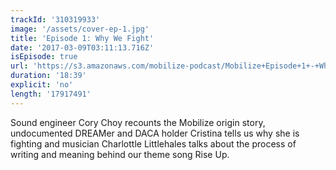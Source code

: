 ```yaml
---
trackId: '310319933'
image: '/assets/cover-ep-1.jpg'
title: 'Episode 1: Why We Fight'
date: '2017-03-09T03:11:13.716Z'
isEpisode: true
url: 'https://s3.amazonaws.com/mobilize-podcast/Mobilize+Episode+1+-+Why+We+Fight.mp3'
duration: '18:39'
explicit: 'no'
length: '17917491'
---
```


Sound engineer Cory Choy recounts the Mobilize origin story, undocumented DREAMer and DACA holder Cristina tells us why she is fighting and musician Charlottle Littlehales talks about the process of writing and meaning behind our theme song Rise Up.